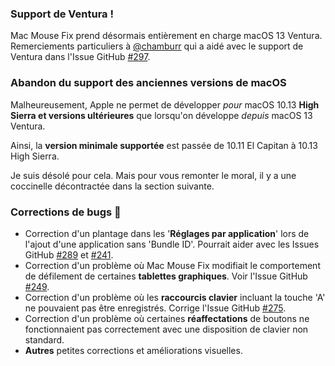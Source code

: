 ### Support de Ventura !
Mac Mouse Fix prend désormais entièrement en charge macOS 13 Ventura.
Remerciements particuliers à [@chamburr](https://github.com/chamburr) qui a aidé avec le support de Ventura dans l'Issue GitHub [#297](https://github.com/noah-nuebling/mac-mouse-fix/issues/297).

### Abandon du support des anciennes versions de macOS

Malheureusement, Apple ne permet de développer _pour_ macOS 10.13 **High Sierra et versions ultérieures** que lorsqu'on développe _depuis_ macOS 13 Ventura.

Ainsi, la **version minimale supportée** est passée de 10.11 El Capitan à 10.13 High Sierra.

Je suis désolé pour cela. Mais pour vous remonter le moral, il y a une coccinelle décontractée dans la section suivante.

### Corrections de bugs 🐞
- Correction d'un plantage dans les '**Réglages par application**' lors de l'ajout d'une application sans 'Bundle ID'. Pourrait aider avec les Issues GitHub [#289](https://github.com/noah-nuebling/mac-mouse-fix/issues/289) et [#241](https://github.com/noah-nuebling/mac-mouse-fix/issues/241).
- Correction d'un problème où Mac Mouse Fix modifiait le comportement de défilement de certaines **tablettes graphiques**. Voir l'Issue GitHub [#249](https://github.com/noah-nuebling/mac-mouse-fix/issues/249).
- Correction d'un problème où les **raccourcis clavier** incluant la touche 'A' ne pouvaient pas être enregistrés. Corrige l'Issue GitHub [#275](https://github.com/noah-nuebling/mac-mouse-fix/issues/275).
- Correction d'un problème où certaines **réaffectations** de boutons ne fonctionnaient pas correctement avec une disposition de clavier non standard.
- **Autres** petites corrections et améliorations visuelles.